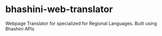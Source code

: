 # bhashini-web-translator
Webpage Translator for specialized for Regional Languages. Built using Bhashini APIs
